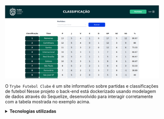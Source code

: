   ![Exemplo app front](front-example.png)

  O `Trybe Futebol Clube` é um site informativo sobre partidas e classificações de futebol
  Nesse projeto o back-end está dockerizado usando modelagem de dados através do Sequelize, desenvolvido para interagir corretamente com a tabela mostrada no exemplo acima.

<details>
    <summary><strong>Tecnologias utilizadas</summary><br />

- **Node.js:** Plataforma que permite a execução de código JavaScript no servidor.
- **Express:** Framework web para Node.js que simplifica a criação de APIs RESTful.
- **TypeScript:** Superconjunto tipado de JavaScript que traz segurança e facilidade de manutenção ao código.
- **MySQL:** Sistema de gerenciamento de banco de dados relacional para armazenamento de dados.
- **Sequelize:** ORM (Object-Relational Mapping) para interação com o banco de dados MySQL, facilitando a manipulação de dados.
- **Docker:** Plataforma de contêiner para controlar as versões das dependências e garantir a consistência do ambiente de desenvolvimento.
- **Programação Orientada a Objetos (POO):** O projeto é desenvolvido com princípios de programação orientada a objetos, tornando o código mais organizado e manutenível.
- **Bcrypt, Joi e JWT (JSON Web Tokens):** Utilizados para autenticação e autorização, permitindo que os usuários acessem recursos protegidos de forma segura.
- **Mocha, Sinon e Chai:** Bibliotecas para criação e execução de testes.

</details>

